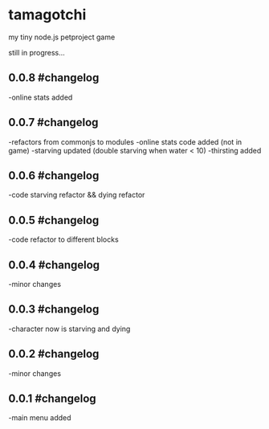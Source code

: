 # tamagotchi

my tiny node.js petproject game

still in progress...

0.0.8 #changelog
-

-online stats added


0.0.7 #changelog
-

-refactors from commonjs to modules
-online stats code added (not in game)
-starving updated (double starving when water < 10)
-thirsting added


0.0.6 #changelog
-

-code starving refactor && dying refactor


0.0.5 #changelog
-

-code refactor to different blocks


0.0.4 #changelog
-

-minor changes


0.0.3 #changelog
-

-character now is starving and dying


0.0.2 #changelog
-

-minor changes


0.0.1 #changelog
-

-main menu added